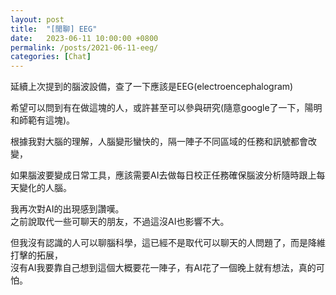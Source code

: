 ```yaml
---
layout: post
title:  "[閒聊] EEG"
date:   2023-06-11 10:00:00 +0800
permalink: /posts/2021-06-11-eeg/
categories: [Chat]
---
```


延續上次提到的腦波設備，查了一下應該是EEG(electroencephalogram)

希望可以問到有在做這塊的人，或許甚至可以參與研究(隨意google了一下，陽明和師範有這塊)。

根據我對大腦的理解，人腦變形蠻快的，隔一陣子不同區域的任務和訊號都會改變，

如果腦波要變成日常工具，應該需要AI去做每日校正任務確保腦波分析隨時跟上每天變化的人腦。

我再次對AI的出現感到讚嘆。  
之前說取代一些可聊天的朋友，不過這沒AI也影響不大。

但我沒有認識的人可以聊腦科學，這已經不是取代可以聊天的人問題了，而是降維打擊的拓展，  
沒有AI我要靠自己想到這個大概要花一陣子，有AI花了一個晚上就有想法，真的可怕。